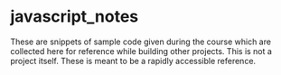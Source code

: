 # javascript_notes
These are snippets of sample code given during the course which are collected here for reference while building other projects.
This is not a project itself.
These is meant to be a rapidly accessible reference.
